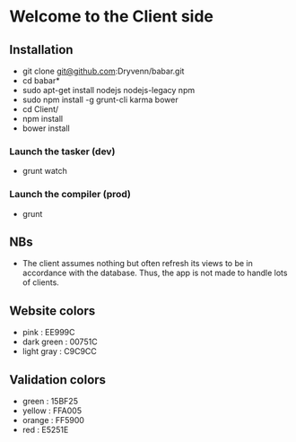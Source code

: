 # Welcome to the Client side

## Installation
- git clone git@github.com:Dryvenn/babar.git
- cd babar*
- sudo apt-get install nodejs nodejs-legacy npm
- sudo npm install -g grunt-cli karma bower 
- cd Client/
- npm install
- bower install

### Launch the tasker (dev)
- grunt watch

### Launch the compiler (prod)
- grunt

## NBs
- The client assumes nothing but often refresh its views to be in
  accordance with the database. Thus, the app is not made to handle
  lots of clients.


## Website colors
- pink : EE999C
- dark green : 00751C
- light gray : C9C9CC

## Validation colors
- green : 15BF25
- yellow : FFA005
- orange : FF5900
- red : E5251E
